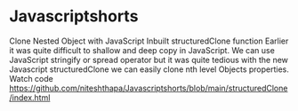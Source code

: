 # Javascriptshorts
Clone Nested Object with JavaScript  Inbuilt structuredClone function
Earlier it was quite difficult to shallow and deep copy in JavaScript. We can use JavaScript stringify or spread operator but it was quite tedious with the new Javascript structuredClone we can easily clone nth level Objects properties. Watch code https://github.com/niteshthapa/Javascriptshorts/blob/main/structuredClone/index.html
